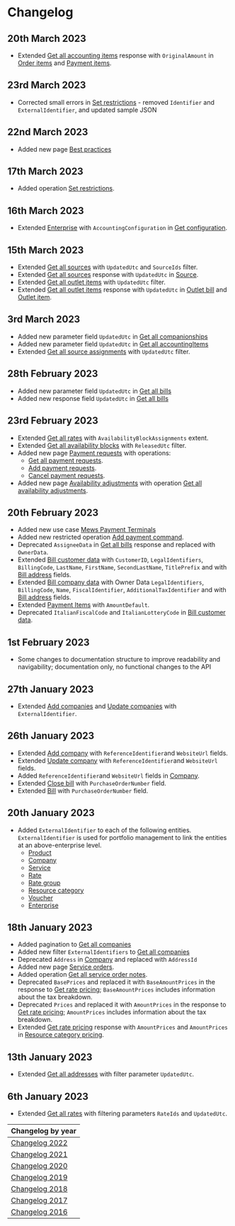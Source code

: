 # Changelog

## 20th March 2023

* Extended [Get all accounting items](../operations/accountingitems.md#get-all-accounting-items) response with `OriginalAmount` in [Order items](../operations/accountingitems.md#order-item) and [Payment items](../operations/accountingitems.md#payment-item).

## 23rd March 2023

* Corrected small errors in [Set restrictions](../operations/restrictions.md#set-restrictions) - removed `Identifier` and `ExternalIdentifier`, and updated sample JSON

## 22nd March 2023

* Added new page [Best practices](../guidelines/best-practices.md)

## 17th March 2023

* Added operation [Set restrictions](../operations/restrictions.md#set-restrictions).

## 16th March 2023

* Extended [Enterprise](../operations/configuration.md#enterprise) with `AccountingConfiguration` in [Get configuration](../operations/configuration.md#get-configuration).

## 15th March 2023

* Extended [Get all sources](../operations/sources.md#get-all-sources) with `UpdatedUtc` and `SourceIds` filter.
* Extended [Get all sources](../operations/sources.md#get-all-sources) response with `UpdatedUtc` in [Source](../operations/sources.md#source).
* Extended [Get all outlet items](../operations/outletitems.md#get-all-outlet-items) with `UpdatedUtc` filter.
* Extended [Get all outlet items](../operations/outletitems.md#get-all-outlet-items) response with `UpdatedUtc` in [Outlet bill](../operations/outletitems.md#outlet-bill) and [Outlet item](../operations/outletitems.md#outlet-item).

## 3rd March 2023

* Added new parameter field `UpdatedUtc` in [Get all companionships](../operations/companionships.md#get-all-companionships)
* Added new parameter field `UpdatedUtc` in [Get all accountingItems](../operations/accountingitems.md#get-all-accounting-items)
* Extended [Get all source assignments](../operations/sourceassignments.md#get-all-source-assignments) with `UpdatedUtc` filter.
 
## 28th February 2023

* Added new parameter field `UpdatedUtc` in [Get all bills](../operations/bills.md#get-all-bills)
* Added new response field `UpdatedUtc` in [Get all bills](../operations/bills.md#get-all-bills)

## 23rd February 2023

* Extended [Get all rates](../operations/rates.md#get-all-rates) with `AvailabilityBlockAssignments` extent.
* Extended [Get all availability blocks](../operations/availabilityblocks.md#get-all-availability-blocks) with `ReleasedUtc` filter.
* Added new page [Payment requests](../operations/paymentrequests.md) with operations:
  * [Get all payment requests](../operations/paymentrequests.md#get-all-payment-requests).
  * [Add payment requests](../operations/paymentrequests.md#add-payment-requests).
  * [Cancel payment requests](../operations/paymentrequests.md#cancel-payment-requests).
* Added new page [Availability adjustments](../operations/availabilityadjustments.md) with operation [Get all availability adjustments](../operations/availabilityadjustments.md#get-all-availability-adjustments).

## 20th February 2023

* Added new use case [Mews Payment Terminals](../use-cases/mews-terminals.md)
* Added new restricted operation [Add payment command](../operations/commands.md#add-payment-command).
* Deprecated `AssigneeData` in [Get all bills](../operations/bills.md#get-all-bills) response and replaced with  `OwnerData`.
* Extended [Bill customer data](../operations/bills.md#bill-customer-data) with `CustomerID`, `LegalIdentifiers`, `BillingCode`, `LastName`, `FirstName`, `SecondLastName`, `TitlePrefix` and with [Bill address](../operations/bills.md#bill-address) fields.
* Extended [Bill company data](../operations/bills.md#bill-company-data) with Owner Data `LegalIdentifiers`, `BillingCode`, `Name`, `FiscalIdentifier`, `AdditionalTaxIdentifier` and with [Bill address](../operations/bills.md#bill-address) fields.
* Extended [Payment Items](../operations/accountingitems.md#payment-item) with `AmountDefault`.
* Deprecated  `ItalianFiscalCode` and `ItalianLotteryCode` in [Bill customer data](../operations/bills.md#bill-customer-data).

## 1st February 2023

* Some changes to documentation structure to improve readability and navigability; documentation only, no functional changes to the API

## 27th January 2023

* Extended [Add companies](../operations/companies.md#add-companies) and [Update companies](../operations/companies.md#update-companies) with `ExternalIdentifier`.

## 26th January 2023

* Extended [Add company](../operations/companies.md#add-company) with `ReferenceIdentifier`and `WebsiteUrl` fields.
* Extended [Update company](../operations/companies.md#update-company) with `ReferenceIdentifier`and `WebsiteUrl` fields.
* Added `ReferenceIdentifier`and `WebsiteUrl` fields in [Company](../operations/companies.md#company).
* Extended [Close bill](../operations/bills.md#close-bill) with `PurchaseOrderNumber` field.
* Extended [Bill](../operations/bills.md#bill) with `PurchaseOrderNumber` field.

## 20th January 2023

* Added `ExternalIdentifier` to each of the following entities. `ExternalIdentifier` is used for portfolio management to link the entities at an above-enterprise level.
  * [Product](../operations/products.md#product)
  * [Company](../operations/companies.md#company)
  * [Service](../operations/services.md#service)
  * [Rate](../operations/rates.md#rate)
  * [Rate group](../operations/rates.md#rate-group)
  * [Resource category](../operations/resources.md#resource-category)
  * [Voucher](../operations/vouchers.md#voucher)
  * [Enterprise](../operations/configuration.md#enterprise)

## 18th January 2023

* Added pagination to [Get all companies](../operations/companies.md#get-all-companies)
* Added new filter `ExternalIdentifiers` to  [Get all companies](../operations/companies.md#get-all-companies)
* Deprecated `Address` in [Company](../operations/companies.md#company) and replaced with `AddressId`
* Added new page [Service orders](../operations/serviceorders.md).
* Added operation [Get all service order notes](../operations/serviceorders.md#get-all-service-order-notes).
* Deprecated `BasePrices` and replaced it with `BaseAmountPrices` in the response to [Get rate pricing](../operations/rates.md#get-rate-pricing); `BaseAmountPrices` includes information about the tax breakdown.
* Deprecated `Prices` and replaced it with `AmountPrices` in the response to [Get rate pricing](../operations/rates.md#get-rate-pricing); `AmountPrices` includes information about the tax breakdown.
* Extended [Get rate pricing](../operations/rates.md#get-rate-pricing) response with `AmountPrices` and `AmountPrices` in [Resource category pricing](../operations/rates.md#resource-category-pricing).

## 13th January 2023

* Extended [Get all addresses](../operations/addresses.md#get-all-addresses) with filter parameter `UpdatedUtc`.

## 6th January 2023

* Extended [Get all rates](../operations/rates.md#get-all-rates) with filtering parameters `RateIds` and `UpdatedUtc`.

| Changelog by year |
| :-- |
| [Changelog 2022](changelog2022.md) |
| [Changelog 2021](changelog2021.md) |
| [Changelog 2020](changelog2020.md) |
| [Changelog 2019](changelog2019.md) |
| [Changelog 2018](changelog2018.md) |
| [Changelog 2017](changelog2017.md) |
| [Changelog 2016](changelog2016.md) |
